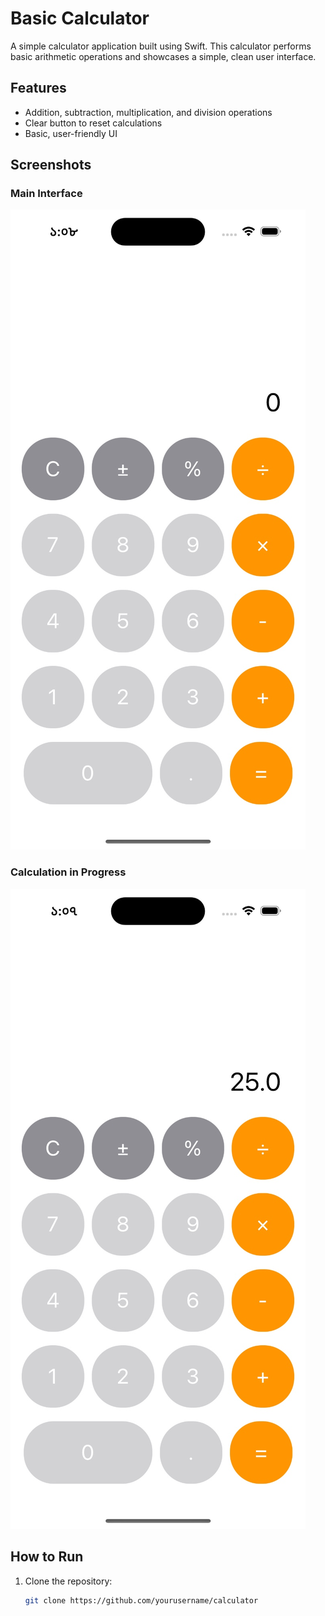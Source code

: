 # Basic Calculator

A simple calculator application built using Swift. This calculator performs basic arithmetic operations and showcases a simple, clean user interface.

## Features

- Addition, subtraction, multiplication, and division operations
- Clear button to reset calculations
- Basic, user-friendly UI

## Screenshots

### Main Interface
![Calculator UI 1](images/calc1.jpg)

### Calculation in Progress
![Calculator UI 2](images/calc2.jpg)

## How to Run

1. Clone the repository:
   ```bash
   git clone https://github.com/yourusername/calculator
